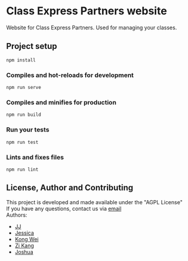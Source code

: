 # Class Express Partners website
Website for Class Express Partners. Used for managing your classes.

## Project setup
```
npm install
```

### Compiles and hot-reloads for development
```
npm run serve
```

### Compiles and minifies for production
```
npm run build
```

### Run your tests
```
npm run test
```

### Lints and fixes files
```
npm run lint
```

## License, Author and Contributing
This project is developed and made available under the "AGPL License"  
If you have any questions, contact us via [email](mailto:developer@enkeldigital.com)  
Authors:
- [JJ](https://github.com/Jaimeloeuf)
- [Jessica](https://github.com/jessicajacelyn)
- [Kong Wei](https://github.com/kongwei93)
- [Zi Kang](https://github.com/zzkzzzz)
- [Joshua](https://github.com/leeszeray)
